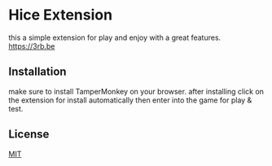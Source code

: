 # Hice Extension 
this a simple extension for play and enjoy with a great features.
https://3rb.be

## Installation
make sure to install TamperMonkey on your browser. after installing click on the extension for install automatically then enter into the game for play & test.
## License
[MIT](https://choosealicense.com/licenses/mit/)
